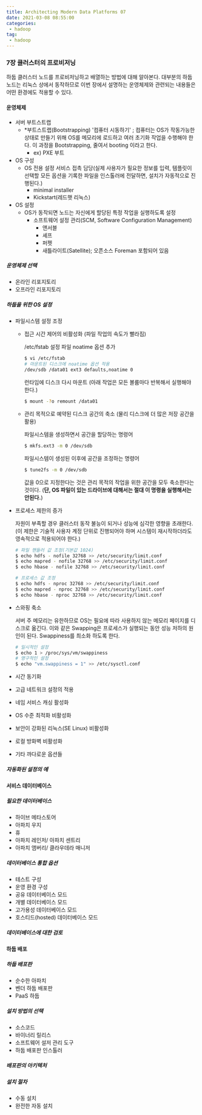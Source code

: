 ```yaml
---
title: Architecting Modern Data Platforms 07
date: 2021-03-08 08:55:00
categories:
 - hadoop
tag:
 - hadoop
---
```


### 7장 클러스터의 프로비저닝

하둡 클러스터 노드를 프로비저닝하고 배열하는 방법에 대해 알아본다. 대부분의 하둡 노드는 리눅스 상에서 동작하므로 이번 장에서 설명하는 운영체제와 관련되는 내용들은 어떤 환경에도 적용할 수 있다.

<!-- more -->

#### 운영체제

- 서버 부트스트랩
  - *부트스트랩(Bootstrapping) '컴퓨터 시동하기' ; 컴퓨터는 OS가 작동가능한 상태로 만들기 위해 OS를 메모리에 로드하고 여러 초기화 작업을 수행해야 한다. 이 과정을 Bootstrapping, 줄여서 booting 이라고 한다.
    - ex) PXE 부트
- OS 구성
  - OS 전용 설정 서비스 접촉 담당(실제 사용자가 필요한 정보를 입력, 템플릿이 선택할 모든 옵션을 기록한 파일을 인스톨러에 전달하면, 설치가 자동적으로 진행된다.)
    - minimal installer
    - Kickstart(레드햇 리눅스)
- OS 설정
  - OS가 동작되면 노드는 자신에게 할당된 특정 작업을 실행하도록 설정
    - 소프트웨어 설정 관리(SCM, Software Configuration Management)
      - 앤서블
      - 셰프
      - 퍼펫
      - 새틀라이트(Satellite); 오픈소스 Foreman 포함되어 있음

##### 운영체제 선택

- 온라인 리포지토리
- 오프라인 리포지토리

##### 하둡을 위한 OS 설정

- 파일시스템 설정 조정

  - 접근 시간 제어의 비활성화  (파일 작업의 속도가 빨라짐)

    /etc/fstab 설정 파일 noatime 옵션 추가

    ```bash
    $ vi /etc/fstab
    # 마운트된 디스크에 noatime 옵션 적용
    /dev/sdb /data01 ext3 defaults,noatime 0
    ```

    런타임에 디스크 다시 마운트 (아래 작업은 모든 볼륨마다 반복해서 실행해야 한다.)

    ```bash
    $ mount -?o remount /data01
    ```

  - 관리 목적으로 예약된 디스크 공간의 축소 (물리 디스크에 더 많은 저장 공간을 활용)

    파일시스템을 생성하면서 공간을 할당하는 명령어

    ```bash
    $ mkfs.ext3 -m 0 /dev/sdb
    ```

    파일시스템이 생성된 이후에 공간을 조정하는 명령어

    ```bash
    $ tune2fs -m 0 /dev/sdb
    ```

    값을 0으로 지정한다는 것은 관리 목적의 작업을 위한 공간을 모두 축소한다는 것이다. (**단, OS 파일이 있는 드라이브에 대해서는 절대 이 명령을 실행해서는 안된다.**)

- 프로세스 제한의 증가

  자원이 부족할 경우 클러스터 동작 불능이 되거나 성능에 심각한 영향을 초래한다. (이 제한은 기술적 사용자 계정 단위로 진행되어야 하며 시스템이 재시작하더라도 영속적으로 적용되어야 한다.)

  ```bash
  # 파일 핸들러 값 조정(기본값 1024)
  $ echo hdfs - nofile 32768 >> /etc/security/limit.conf
  $ echo mapred - nofile 32768 >> /etc/security/limit.conf
  $ echo hbase - nofile 32768 >> /etc/security/limit.conf
  
  # 프로세스 값 조정
  $ echo hdfs - nproc 32768 >> /etc/security/limit.conf
  $ echo mapred - nproc 32768 >> /etc/security/limit.conf
  $ echo hbase - nproc 32768 >> /etc/security/limit.conf
  ```

- 스와핑 축소

  서버 주 메모리는 유한하므로 OS는 필요에 따라 사용하지 않는 메모리 페이지를 디스크로 옮긴다. 이와 같은 Swapping은 프로세스가 실행되는 동안 성능 저하의 원인이 된다. Swappiness를 최소화 하도록 한다.

  ```bash
  # 일시적인 설정
  $ echo 1 > /proc/sys/vm/swappiness
  # 영구적인 설정
  $ echo "vm.swappiness = 1" >> /etc/sysctl.conf
  ```

  

- 시간 동기화

- 고급 네트워크 설정의 적용

- 네임 서비스 캐싱 활성화

- OS 수준 최적화 비활성화

- 보안이 강화된 리눅스(SE Linux) 비활성화

- 로컬 방화벽 비활성화

- 기타 까다로운 옵션들

##### 자동화된 설정의 예

#### 서비스 데이터베이스

##### 필요한 데이터베이스

- 하이브 메타스토어
- 아파치 우지
- 휴
- 아파치 레인저/ 아파치 센트리
- 아파치 앰버리/ 클라우데라 매니저

##### 데이터베이스 통합 옵션

- 테스트 구성
- 운영 환경 구성
- 공유 데이터베이스 모드
- 개별 데이터베이스 모드
- 고가용성 데이터베이스 모드
- 호스티드(hosted) 데이터베이스 모드

##### 데이터베이스에 대한 검토

#### 하둡 배포

##### 하둡 배포판

- 순수한 아파치
- 벤더 하둡 배포판
- PaaS 하둡

##### 설치 방법의 선택

- 소스코드
- 바이너리 릴리스
- 소프트웨어 설저 관리 도구
- 하둡 배포판 인스톨러

##### 배포판의 아키텍처

##### 설치 절차

- 수동 설치
- 완전한 자동 설치

